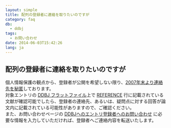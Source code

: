 ```yaml
---
layout: simple
title: 配列の登録者に連絡を取りたいのですが
category: faq
db:
  - ddbj
tags: 
  - お問い合わせ
date: 2014-06-03T15:42:26
lang: ja
---
```


## 配列の登録者に連絡を取りたいのですが

<p>個人情報保護の観点から、登録者が公開を希望しない限り、<a href="/ddbj/flat-file.html#submitter-info">2007年末より連絡先を秘匿</a>しております。<br>対象エントリの <a href="/ddbj/flat-file.html">DDBJ フラットファイル</a>上で <a href="/ddbj/flat-file.html#Reference2B">REFERENCE</a> 行に記載されている文献が確認可能でしたら、登録者の連絡先、あるいは、疑問点に対する回答が論文内に記載されている可能性がありますので、ご確認ください。<br>また、お問い合わせページの <a href="/contact-ddbj.html#to-submitters">DDBJへのエントリ登録者へのお問い合わせ</a> に必要な情報を入力していただければ、登録者へご連絡内容を転送いたします。 </p>
